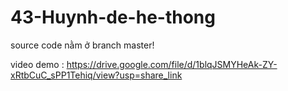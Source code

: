 # 43-Huynh-de-he-thong

source code nằm ở branch master!

video demo : https://drive.google.com/file/d/1blqJSMYHeAk-ZY-xRtbCuC_sPP1Tehiq/view?usp=share_link
